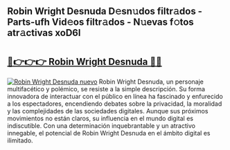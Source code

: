 ## Robin Wright Desnuda D𝚎sn𝚞dos filtr𝚊dos - Parts-ufh Vid𝚎os filtr𝚊dos - N𝚞evas f𝚘tos atr𝚊ctivas xoD6l

# <h2><a href="http://mb8j8kw.tromn.icu/?c=Robin+Wright+Desnuda">🔗👉👉👉 Robin Wright Desnuda 🔗🔗</a></h2>

[![Robin Wright Desnuda nuevo](https://i.imgur.com/pEAQMta.gif)](http://mb8j8kw.tromn.icu/?c=Robin+Wright+Desnuda)
Robin Wright Desnuda, un personaje multifacético y polémico, se resiste a la simple descripción. Su forma innovadora de interactuar con el público en línea ha fascinado y enfurecido a los espectadores, encendiendo debates sobre la privacidad, la moralidad y las complejidades de las sociedades digitales. Aunque sus próximos movimientos no están claros, su influencia en el mundo digital es indiscutible. Con una determinación inquebrantable y un atractivo innegable, el potencial de Robin Wright Desnuda en el ámbito digital es ilimitado.
